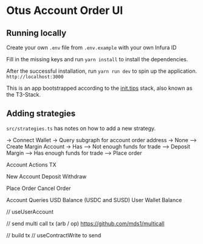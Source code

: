 # Otus Account Order UI

## Running locally

Create your own `.env` file from `.env.example` with your own Infura ID

Fill in the missing keys and run `yarn install` to install the dependencies.

After the successful installation, run `yarn run dev` to spin up the application. `http://localhost:3000`

This is an app bootstrapped according to the [init.tips](https://init.tips) stack, also known as the T3-Stack.

## Adding strategies

`src/strategies.ts` has notes on how to add a new strategy.

-> Connect Wallet
-> Query subgraph for account order address
-> None
--> Create Margin Account
-> Has
--> Not enough funds for trade
--> Deposit Margin
--> Has enough funds for trade
--> Place order

Account Actions TX

New Account
Deposit
Withdraw

Place Order
Cancel Order

Account Queries
USD Balance (USDC and SUSD)
User Wallet Balance

// useUserAccount

// send multi call tx (arb / op)
https://github.com/mds1/multicall

// build tx
// useContractWrite to send
